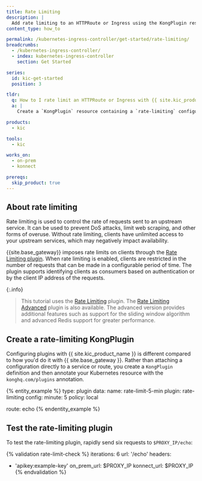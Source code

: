```yaml
---
title: Rate Limiting
description: |
  Add rate limiting to an HTTPRoute or Ingress using the KongPlugin resource
content_type: how_to

permalink: /kubernetes-ingress-controller/get-started/rate-limiting/
breadcrumbs:
  - /kubernetes-ingress-controller/
  - index: kubernetes-ingress-controller
    section: Get Started

series:
  id: kic-get-started
  position: 3

tldr:
  q: How to I rate limit an HTTPRoute or Ingress with {{ site.kic_product_name }}?
  a: |
    Create a `KongPlugin` resource containing a `rate-limiting` configuration. Set `config.minute` to the number of requests allowed per minute.

products:
  - kic

tools:
  - kic

works_on:
  - on-prem
  - konnect

prereqs:
  skip_product: true
---
```


## About rate limiting

Rate limiting is used to control the rate of requests sent to an upstream service. It can be used to prevent DoS attacks, limit web scraping, and other forms of overuse. Without rate limiting, clients have unlimited access to your upstream services, which may negatively impact availability.

{{site.base_gateway}} imposes rate limits on clients through the [Rate Limiting plugin](/plugins/rate-limiting/). When rate limiting is enabled, clients are restricted in the number of requests that can be made in a configurable period of time. The plugin supports identifying clients as consumers based on authentication or by the client IP address of the requests.

{:.info}
> This tutorial uses the [Rate Limiting](/plugins/rate-limiting/) plugin. The [Rate Limiting Advanced](/plugins/rate-limiting-advanced/) plugin is also available. The advanced version provides additional features such as support for the sliding window algorithm and advanced Redis support for greater performance.

## Create a rate-limiting KongPlugin

Configuring plugins with {{ site.kic_product_name }} is different compared to how you'd do it with {{ site.base_gateway }}. Rather than attaching a configuration directly to a service or route, you create a `KongPlugin` definition and then annotate your Kubernetes resource with the `konghq.com/plugins` annotation.

{% entity_example %}
type: plugin
data:
  name: rate-limit-5-min
  plugin: rate-limiting
  config:
    minute: 5
    policy: local
  
  route: echo
{% endentity_example %}

## Test the rate-limiting plugin

To test the rate-limiting plugin, rapidly send six requests to `$PROXY_IP/echo`:

{% validation rate-limit-check %}
iterations: 6
url: '/echo'
headers:
  - 'apikey:example-key'
on_prem_url: $PROXY_IP
konnect_url: $PROXY_IP
{% endvalidation %}